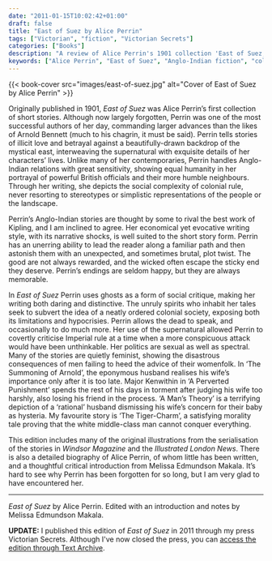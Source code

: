 ```yaml
---
date: "2011-01-15T10:02:42+01:00"
draft: false
title: "East of Suez by Alice Perrin"
tags: ["Victorian", "fiction", "Victorian Secrets"]
categories: ["Books"]
description: "A review of Alice Perrin's 1901 collection 'East of Suez,' featuring Anglo-Indian stories that rival Kipling's work. Discover how Perrin used supernatural elements and feminist themes to critique colonial society with sensitivity and memorable plot twists."
keywords: ["Alice Perrin", "East of Suez", "Anglo-Indian fiction", "colonial stories", "supernatural fiction", "Kipling comparison", "feminist ghost stories", "Imperial critique", "short story collection"]
---
```


{{< book-cover src="images/east-of-suez.jpg" alt="Cover of East of Suez by Alice Perrin" >}}

Originally published in 1901, _East of Suez_ was Alice Perrin’s first collection of short stories.  Although now largely forgotten, Perrin was one of the most successful authors of her day, commanding larger advances than the likes of Arnold Bennett (much to his chagrin, it must be said). Perrin tells stories of illicit love and betrayal against a beautifully-drawn backdrop of the mystical east, interweaving the supernatural with exquisite details of her characters’ lives. Unlike many of her contemporaries, Perrin handles Anglo-Indian relations with great sensitivity, showing equal humanity in her portrayal of powerful British officials and their more humble neighbours. Through her writing, she depicts the social complexity of colonial rule, never resorting to stereotypes or simplistic representations of the people or the landscape.

Perrin’s Anglo-Indian stories are thought by some to rival the best work of Kipling, and I am inclined to agree. Her economical yet evocative writing style, with its narrative shocks, is well suited to the short story form. Perrin has an unerring ability to lead the reader along a familiar path and then astonish them with an unexpected, and sometimes brutal, plot twist. The good are not always rewarded, and the wicked often escape the sticky end they deserve. Perrin’s endings are seldom happy, but they are always memorable.

In _East of Suez_ Perrin uses ghosts as a form of social critique, making her writing both daring and distinctive. The unruly spirits who inhabit her tales seek to subvert the idea of a neatly ordered colonial society, exposing both its limitations and hypocrisies. Perrin allows the dead to speak, and occasionally to do much more. Her use of the supernatural allowed Perrin to covertly criticise Imperial rule at a time when a more conspicuous attack would have been unthinkable. Her politics are sexual as well as spectral. Many of the stories are quietly feminist, showing the disastrous consequences of men failing to heed the advice of their womenfolk. In ‘The Summoning of Arnold’, the eponymous husband realises his wife’s importance only after it is too late. Major Kenwithin in ‘A Perverted Punishment’ spends the rest of his days in torment after judging his wife too harshly, also losing his friend in the process. ‘A Man’s Theory’ is a terrifying depiction of a ‘rational’ husband dismissing his wife’s concern for their baby as hysteria. My favourite story is ‘The Tiger-Charm’, a satisfying morality tale proving that the white middle-class man cannot conquer everything.

This edition includes many of the original illustrations from the serialisation of the stories in _Windsor Magazine_ and the _Illustrated London News_. There is also a detailed biography of Alice Perrin, of whom little has been written, and a thoughtful critical introduction from Melissa Edmundson Makala. It’s hard to see why Perrin has been forgotten for so long, but I am very glad to have encountered her.

---

_East of Suez_ by Alice Perrin. Edited with an introduction and notes by Melissa Edmundson Makala.

**UPDATE:** I published this edition of _East of Suez_ in 2011 through my press Victorian Secrets. Although I've now closed the press, you can [access the edition through Text Archive](https://archive.org/details/9781906469184).